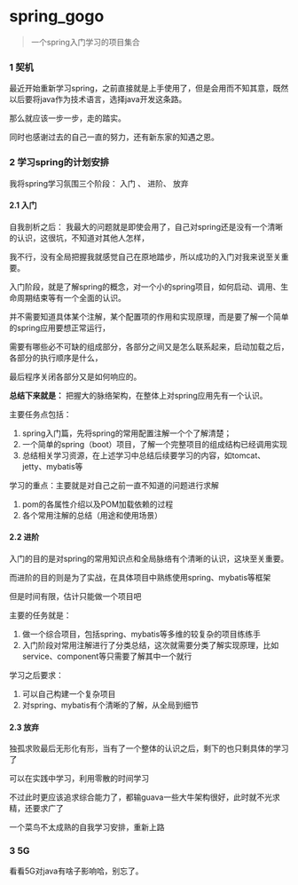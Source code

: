 # spring_gogo
> 一个spring入门学习的项目集合

### 1 契机

最近开始重新学习spring，之前直接就是上手使用了，但是会用而不知其意，既然以后要将java作为技术语言，选择java开发这条路。

那么就应该一步一步，走的踏实。

同时也感谢过去的自己一直的努力，还有新东家的知遇之恩。

### 2 学习spring的计划安排

我将spring学习氛围三个阶段： 入门 、 进阶、 放弃

#### 2.1 入门

自我剖析之后： 我最大的问题就是即使会用了，自己对spring还是没有一个清晰的认识，这很坑，不知道对其他人怎样，

我不行，没有全局把握我就感觉自己在原地踏步，所以成功的入门对我来说至关重要。

入门阶段，就是了解spring的概念，对一个小的spring项目，如何启动、调用、生命周期结束等有一个全面的认识。

并不需要知道具体某个注解，某个配置项的作用和实现原理，而是要了解一个简单的spring应用要想正常运行，

需要有哪些必不可缺的组成部分，各部分之间又是怎么联系起来，启动加载之后，各部分的执行顺序是什么，

最后程序关闭各部分又是如何响应的。

**总结下来就是：** 把握大的脉络架构，在整体上对spring应用先有一个认识。

主要任务点包括：

1. spring入门篇，先将spring的常用配置注解一个个了解清楚；
2. 一个简单的spring（boot）项目，了解一个完整项目的组成结构已经调用实现
3. 总结相关学习资源，在上述学习中总结后续要学习的内容，如tomcat、jetty、mybatis等

学习的重点：主要就是对自己之前一直不知道的问题进行求解

1. pom的各属性介绍以及POM加载依赖的过程
2. 各个常用注解的总结（用途和使用场景）


#### 2.2 进阶

入门的目的是对spring的常用知识点和全局脉络有个清晰的认识，这块至关重要。

而进阶的目的则是为了实战，在具体项目中熟练使用spring、mybatis等框架

但是时间有限，估计只能做一个项目吧

主要的任务就是：

1. 做一个综合项目，包括spring、mybatis等多维的较复杂的项目练练手
2. 入门阶段对常用注解进行了分类总结，这次就需要分类了解实现原理，比如service、component等只需要了解其中一个就行

学习之后要求：

1. 可以自己构建一个复杂项目
2. 对spring、mybatis有个清晰的了解，从全局到细节

#### 2.3 放弃

独孤求败最后无形化有形，当有了一个整体的认识之后，剩下的也只剩具体的学习了

可以在实践中学习，利用零散的时间学习

不过此时更应该追求综合能力了，都输guava一些大牛架构很好，此时就不光求精，还要求广了

一个菜鸟不太成熟的自我学习安排，重新上路

### 3 5G

看看5G对java有啥子影响哈，别忘了。
